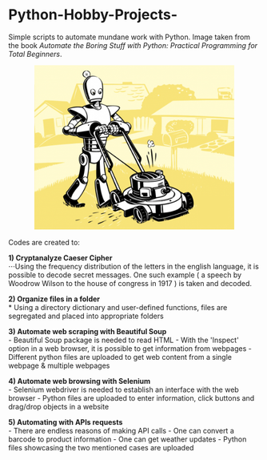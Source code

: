 # Python-Hobby-Projects-
Simple scripts to automate mundane work with Python. Image taken from the book *Automate the Boring Stuff with Python: Practical Programming for Total Beginners*.

<p align="center">
<img src="https://github.com/Pravin93-Murugesan/Python-Hobby-Projects-/blob/master/automate_edit.png" width="400"> 
</p>

Codes are created to: 
  
**1) Cryptanalyze Caeser Cipher**  
⋅⋅⋅Using the frequency distribution of the letters in the english language, it is possible to decode secret messages. One such             example ( a speech by Woodrow Wilson to the house of congress in 1917 ) is taken and decoded. 

**2) Organize files in a folder**  
      * Using a directory dictionary and user-defined functions, files are segregated and placed into appropriate folders  
      
**3) Automate web scraping with Beautiful Soup**  
      - Beautiful Soup package is needed to read HTML
      - With the 'Inspect' option in a web browser, it is possible to get information from webpages
      - Different python files are uploaded to get web content from a single webpage & multiple webpages  
      
**4) Automate web browsing with Selenium**  
        - Selenium webdriver is needed to establish an interface with the web browser
        - Python files are uploaded to enter information, click buttons and drag/drop objects in a website  
      
**5) Automating with APIs requests**  
      - There are endless reasons of making API calls
      - One can convert a barcode to product information
      - One can get weather updates
      - Python files showcasing the two mentioned cases are uploaded  
      
